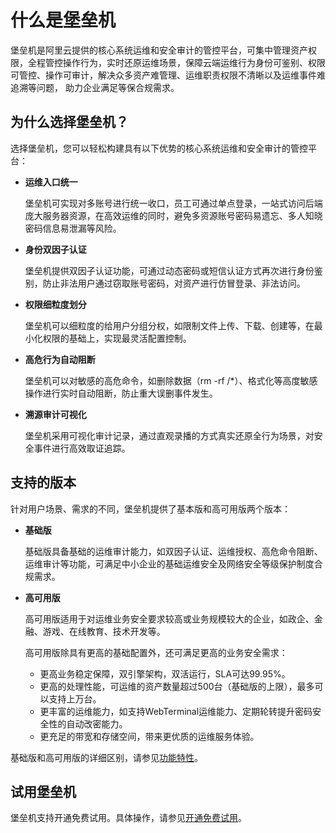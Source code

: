 # 什么是堡垒机

堡垒机是阿里云提供的核心系统运维和安全审计的管控平台，可集中管理资产权限，全程管控操作行为，实时还原运维场景，保障云端运维行为身份可鉴别、权限可管控、操作可审计，解决众多资产难管理、运维职责权限不清晰以及运维事件难追溯等问题， 助力企业满足等保合规需求。



## 为什么选择堡垒机？

选择堡垒机，您可以轻松构建具有以下优势的核心系统运维和安全审计的管控平台：

-   **运维入口统一**

    堡垒机可实现对多账号进行统一收口，员工可通过单点登录，一站式访问后端庞大服务器资源，在高效运维的同时，避免多资源账号密码易遗忘、多人知晓密码信息易泄漏等风险。

-   **身份双因子认证**

    堡垒机提供双因子认证功能，可通过动态密码或短信认证方式再次进行身份鉴别，防止非法用户通过窃取账号密码，对资产进行仿冒登录、非法访问。

-   **权限细粒度划分**

    堡垒机可以细粒度的给用户分组分权，如限制文件上传、下载、创建等，在最小化权限的基础上，实现最灵活配置控制。

-   **高危行为自动阻断**

    堡垒机可以对敏感的高危命令，如删除数据（rm -rf /\*）、格式化等高度敏感操作进行实时自动阻断，防止重大误删事件发生。

-   **溯源审计可视化**

    堡垒机采用可视化审计记录，通过直观录播的方式真实还原全行为场景，对安全事件进行高效取证追踪。


## 支持的版本

针对用户场景、需求的不同，堡垒机提供了基本版和高可用版两个版本：

-   **基础版**

    基础版具备基础的运维审计能力，如双因子认证、运维授权、高危命令阻断、运维审计等功能，可满足中小企业的基础运维安全及网络安全等级保护制度合规需求。

-   **高可用版**

    高可用版适用于对运维业务安全要求较高或业务规模较大的企业，如政企、金融、游戏、在线教育、技术开发等。

    高可用版除具有更高的基础配置外，还可满足更高的业务安全需求：

    -   更高业务稳定保障，双引擎架构，双活运行，SLA可达99.95%。
    -   更高的处理性能，可运维的资产数量超过500台（基础版的上限），最多可以支持上万台。
    -   更丰富的运维能力，如支持WebTerminal运维能力、定期轮转提升密码安全性的自动改密能力。
    -   更充足的带宽和存储空间，带来更优质的运维服务体验。

基础版和高可用版的详细区别，请参见[功能特性](/cn.zh-CN/产品简介/功能特性.md)。

## 试用堡垒机

堡垒机支持开通免费试用。具体操作，请参见[开通免费试用](/cn.zh-CN/.md)。

